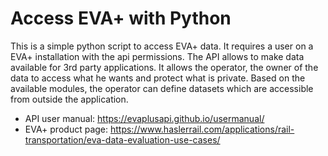 # Access EVA+ with Python
This is a simple python script to access EVA+ data. It requires a user on a EVA+ installation with the api permissions.
The API allows to make data available for 3rd  party applications. It allows the operator, the owner of the data to access what he wants and protect what is private.
Based on the available modules, the operator can define datasets which are accessible from outside the application. 

- API user manual: https://evaplusapi.github.io/usermanual/
- EVA+ product page: https://www.haslerrail.com/applications/rail-transportation/eva-data-evaluation-use-cases/


